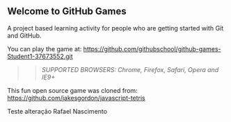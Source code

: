 ## Welcome to GitHub Games

A project based learning activity for people who are getting started with Git and GitHub.

You can play the game at: https://github.com/githubschool/github-games-Student1-37673552.git

>> _*SUPPORTED BROWSERS*: Chrome, Firefox, Safari, Opera and IE9+_

This fun open source game was cloned from: https://github.com/jakesgordon/javascript-tetris

Teste alteração Rafael Nascimento